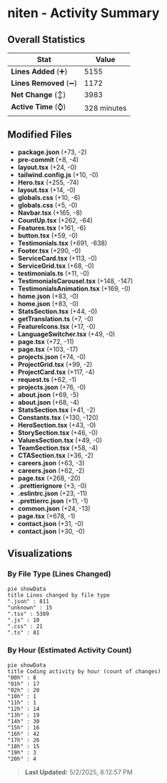 # niten - Activity Summary 

## Overall Statistics

| Stat                   | Value                                                             |
| ---------------------- | ----------------------------------------------------------------- |
| **Lines Added** (➕)   | 5155                                          |
| **Lines Removed** (➖) | 1172                                        |
| **Net Change** (↕)    | 3983                |
| **Active Time** (⌚)   | 328 minutes |


## Modified Files
- **package.json** (+73, -2)
- **pre-commit** (+8, -4)
- **layout.tsx** (+24, -0)
- **tailwind.config.js** (+10, -0)
- **Hero.tsx** (+255, -74)
- **layout.tsx** (+14, -0)
- **globals.css** (+10, -6)
- **globals.css** (+5, -0)
- **Navbar.tsx** (+165, -8)
- **CountUp.tsx** (+262, -64)
- **Features.tsx** (+161, -6)
- **button.tsx** (+59, -0)
- **Testimonials.tsx** (+691, -638)
- **Footer.tsx** (+290, -0)
- **ServiceCard.tsx** (+113, -0)
- **ServiceGrid.tsx** (+68, -0)
- **testimonials.ts** (+11, -0)
- **TestimonialsCarousel.tsx** (+148, -147)
- **TestimonialsAnimation.tsx** (+169, -0)
- **home.json** (+83, -0)
- **home.json** (+83, -0)
- **StatsSection.tsx** (+44, -0)
- **getTranslation.ts** (+7, -0)
- **FeatureIcons.tsx** (+17, -0)
- **LanguageSwitcher.tsx** (+49, -0)
- **page.tsx** (+72, -11)
- **page.tsx** (+103, -17)
- **projects.json** (+74, -0)
- **ProjectGrid.tsx** (+99, -2)
- **ProjectCard.tsx** (+117, -4)
- **request.ts** (+62, -1)
- **projects.json** (+76, -0)
- **about.json** (+69, -5)
- **about.json** (+68, -4)
- **StatsSection.tsx** (+41, -2)
- **Constants.tsx** (+130, -120)
- **HeroSection.tsx** (+43, -0)
- **StorySection.tsx** (+46, -0)
- **ValuesSection.tsx** (+49, -0)
- **TeamSection.tsx** (+58, -4)
- **CTASection.tsx** (+36, -2)
- **careers.json** (+63, -3)
- **careers.json** (+62, -2)
- **page.tsx** (+268, -20)
- **.prettierignore** (+3, -0)
- **.eslintrc.json** (+23, -11)
- **.prettierrc.json** (+11, -1)
- **common.json** (+24, -13)
- **page.tsx** (+678, -1)
- **contact.json** (+31, -0)
- **contact.json** (+30, -0)

## Visualizations

### By File Type (Lines Changed)

```mermaid
pie showData
title Lines changed by file type
".json" : 811
"unknown" : 15
".tsx" : 5389
".js" : 10
".css" : 21
".ts" : 81
```

### By Hour (Estimated Activity Count)

```mermaid
pie showData
title Coding activity by hour (count of changes)
"00h" : 8
"01h" : 17
"02h" : 20
"10h" : 1
"11h" : 1
"12h" : 14
"13h" : 19
"14h" : 30
"15h" : 16
"16h" : 42
"17h" : 26
"18h" : 15
"19h" : 3
"20h" : 4
```


> **Last Updated:** 5/2/2025, 8:12:57 PM
